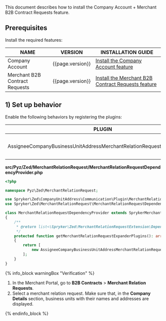 This document describes how to install the Company Account + Merchant B2B Contract Requests feature.

## Prerequisites

Install the required features:

| NAME                           | VERSION          | INSTALLATION GUIDE                                                                                                                                                                             |
|--------------------------------|------------------|------------------------------------------------------------------------------------------------------------------------------------------------------------------------------------------------|
| Company Account                | {{page.version}} | [Install the Company Account feature](/docs/pbc/all/customer-relationship-management/{{page.version}}/base-shop/install-and-upgrade/install-features/install-the-company-account-feature.html) |
| Merchant B2B Contract Requests | {{page.version}} | [Install the Merchant B2B Contract Requests feature](/docs/pbc/all/merchant-management/{{page.version}}/base-shop/install-and-upgrade/install-the-merchant-b2b-contract-requests-feature.html) |

## 1) Set up behavior

Enable the following behaviors by registering the plugins:

| PLUGIN                                                                  | SPECIFICATION                                                                                      | PREREQUISITES | NAMESPACE                                                                   |
|-------------------------------------------------------------------------|----------------------------------------------------------------------------------------------------|---------------|-----------------------------------------------------------------------------|
| AssigneeCompanyBusinessUnitAddressMerchantRelationRequestExpanderPlugin | Expands `MerchantRelationRequestCollectionTransfer` with an assignee company business unit addresses. |               | Spryker\Zed\CompanyUnitAddress\Communication\Plugin\MerchantRelationRequest |

**src/Pyz/Zed/MerchantRelationRequest/MerchantRelationRequestDependencyProvider.php**

```php
<?php

namespace Pyz\Zed\MerchantRelationRequest;

use Spryker\Zed\CompanyUnitAddress\Communication\Plugin\MerchantRelationRequest\AssigneeCompanyBusinessUnitAddressMerchantRelationRequestExpanderPlugin;
use Spryker\Zed\MerchantRelationRequest\MerchantRelationRequestDependencyProvider as SprykerMerchantRelationRequestDependencyProvider;

class MerchantRelationRequestDependencyProvider extends SprykerMerchantRelationRequestDependencyProvider
{
    /**
     * @return list<\Spryker\Zed\MerchantRelationRequestExtension\Dependency\Plugin\MerchantRelationRequestExpanderPluginInterface>
     */
    protected function getMerchantRelationRequestExpanderPlugins(): array
    {
        return [
            new AssigneeCompanyBusinessUnitAddressMerchantRelationRequestExpanderPlugin(),
        ];
    }
}
```

{% info_block warningBox "Verification" %}


1. In the Merchant Portal, go to **B2B Contracts** > **Merchant Relation Requests**.
2. Select a merchant relation request.
  Make sure that, in the **Company Details** section, business units with their names and addresses are displayed.

{% endinfo_block %}
